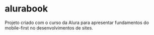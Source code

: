 # alurabook
Projeto criado com o curso da Alura para apresentar fundamentos do mobile-first no desenvolvimentos de sites.
